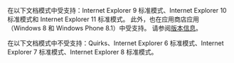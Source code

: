 在以下文档模式中受支持：Internet Explorer 9 标准模式、Internet Explorer 10 标准模式和 Internet Explorer 11 标准模式。 此外，也在应用商店应用（Windows 8 和 Windows Phone 8.1）中受支持。 请参阅[版本信息](../../javascript/reference/javascript-version-information.md)。  
  
 在以下文档模式中不受支持：Quirks、Internet Explorer 6 标准模式、Internet Explorer 7 标准模式、Internet Explorer 8 标准模式。
